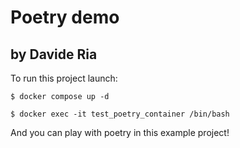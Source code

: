 # Poetry demo
## by Davide Ria

To run this project launch:

```shell
$ docker compose up -d
```

```shell
$ docker exec -it test_poetry_container /bin/bash
```

And you can play with poetry in this example project!